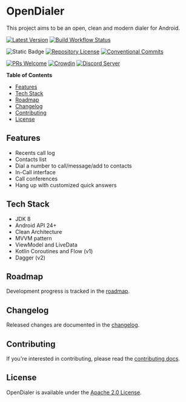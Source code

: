 # OpenDialer

This project aims to be an open, clean and modern dialer for Android.

[![Latest Version](https://img.shields.io/github/v/release/oxcened/opendialer)](https://github.com/oxcened/opendialer/releases)
[![Build Workflow Status](https://img.shields.io/github/actions/workflow/status/oxcened/opendialer/android.yml)](https://github.com/oxcened/opendialer/actions)

![Static Badge](https://img.shields.io/badge/24%2B-brightgreen?logo=android&label=API)
[![Repository License](https://img.shields.io/github/license/oxcened/opendialer)](./LICENSE)
[![Conventional Commits](https://img.shields.io/badge/Conventional%20Commits-1.0.0-%23FE5196?logo=conventionalcommits&logoColor=white)](https://conventionalcommits.org)

[![PRs Welcome](https://img.shields.io/badge/PRs-welcome-brightgreen)](./CONTRIBUTING.md)
[![Crowdin](https://badges.crowdin.net/opendialer/localized.svg)](https://crowdin.com/project/opendialer)
[![Discord Server](https://dcbadge.vercel.app/api/server/hKXzFFMTFN?style=flat)](https://discord.gg/hKXzFFMTFN)

**Table of Contents**

- [Features](#features)
- [Tech Stack](#tech-stack)
- [Roadmap](#roadmap)
- [Changelog](#changelog)
- [Contributing](#contributing)
- [License](#license)

## Features

- Recents call log
- Contacts list
- Dial a number to call/message/add to contacts
- In-Call interface
- Call conferences
- Hang up with customized quick answers

## Tech Stack

- JDK 8
- Android API 24+
- Clean Architecture
- MVVM pattern
- ViewModel and LiveData
- Kotlin Coroutines and Flow (v1)
- Dagger (v2)

## Roadmap

Development progress is tracked in the [roadmap](https://github.com/users/oxcened/projects/3).

## Changelog

Released changes are documented in the [changelog](./CHANGELOG.md).

## Contributing

If you're interested in contributing, please read the [contributing docs](./CONTRIBUTING.md).

## License

OpenDialer is available under the [Apache 2.0 License](./LICENSE).
